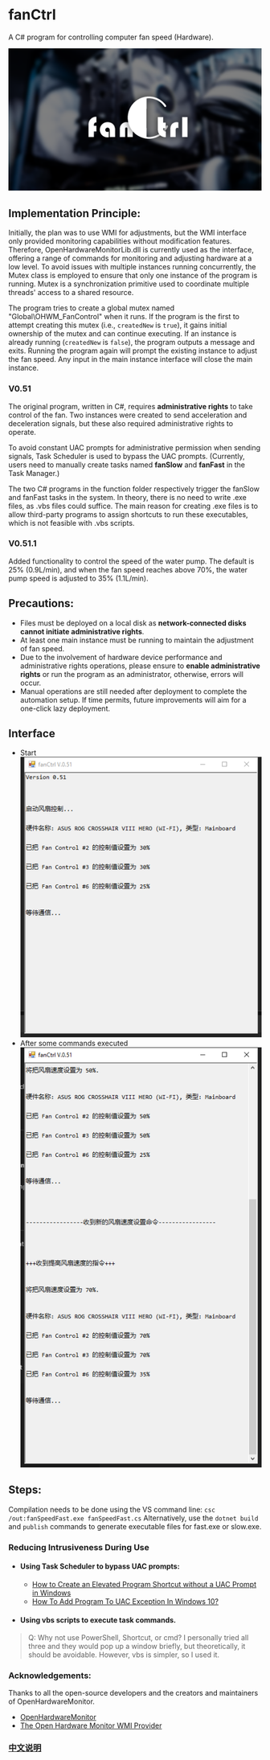 # fanCtrl

A C# program for controlling computer fan speed (Hardware).

![image](./public/image/fanCtrl.png)

## Implementation Principle:
Initially, the plan was to use WMI for adjustments, but the WMI interface only provided monitoring capabilities without modification features. Therefore, OpenHardwareMonitorLib.dll is currently used as the interface, offering a range of commands for monitoring and adjusting hardware at a low level. To avoid issues with multiple instances running concurrently, the Mutex class is employed to ensure that only one instance of the program is running. Mutex is a synchronization primitive used to coordinate multiple threads' access to a shared resource.

The program tries to create a global mutex named "Global\\OHWM_FanControl" when it runs. If the program is the first to attempt creating this mutex (i.e., `createdNew` is `true`), it gains initial ownership of the mutex and can continue executing. If an instance is already running (`createdNew` is `false`), the program outputs a message and exits. Running the program again will prompt the existing instance to adjust the fan speed. Any input in the main instance interface will close the main instance.

### V0.51
The original program, written in C#, requires **administrative rights** to take control of the fan. Two instances were created to send acceleration and deceleration signals, but these also required administrative rights to operate.

To avoid constant UAC prompts for administrative permission when sending signals, Task Scheduler is used to bypass the UAC prompts. (Currently, users need to manually create tasks named **fanSlow** and **fanFast** in the Task Manager.)

The two C# programs in the function folder respectively trigger the fanSlow and fanFast tasks in the system. In theory, there is no need to write .exe files, as .vbs files could suffice. The main reason for creating .exe files is to allow third-party programs to assign shortcuts to run these executables, which is not feasible with .vbs scripts.

### V0.51.1
Added functionality to control the speed of the water pump. The default is 25% (0.9L/min), and when the fan speed reaches above 70%, the water pump speed is adjusted to 35% (1.1L/min).

## Precautions:
- Files must be deployed on a local disk as **network-connected disks cannot initiate administrative rights**.
- At least one main instance must be running to maintain the adjustment of fan speed.
- Due to the involvement of hardware device performance and administrative rights operations, please ensure to **enable administrative rights** or run the program as an administrator, otherwise, errors will occur.
- Manual operations are still needed after deployment to complete the automation setup. If time permits, future improvements will aim for a one-click lazy deployment.

## Interface
- Start   
![image](./public/image/software.png)  
- After some commands executed  
![image](./public/image/software2.png)  


## Steps:
Compilation needs to be done using the VS command line:
`csc /out:fanSpeedFast.exe fanSpeedFast.cs`
Alternatively, use the `dotnet build` and `publish` commands to generate executable files for fast.exe or slow.exe.

### Reducing Intrusiveness During Use
- #### Using Task Scheduler to bypass UAC prompts:
    - [How to Create an Elevated Program Shortcut without a UAC Prompt in Windows](https://www.sevenforums.com/tutorials/11949-elevated-program-shortcut-without-uac-prompt-create.html)
    - [How To Add Program To UAC Exception In Windows 10?](https://silicophilic.com/add-program-to-uac-exception/)
- #### Using vbs scripts to execute task commands.
> Q: Why not use PowerShell, Shortcut, or cmd?
I personally tried all three and they would pop up a window briefly, but theoretically, it should be avoidable. However, vbs is simpler, so I used it.

### Acknowledgements:
Thanks to all the open-source developers and the creators and maintainers of OpenHardwareMonitor.
- [OpenHardwareMonitor](https://github.com/openhardwaremonitor/openhardwaremonitor)
- [The Open Hardware Monitor WMI Provider](https://openhardwaremonitor.org/wordpress/wp-content/uploads/2011/04/OpenHardwareMonitor-WMI.pdf)


### [中文说明](README_CN.md)